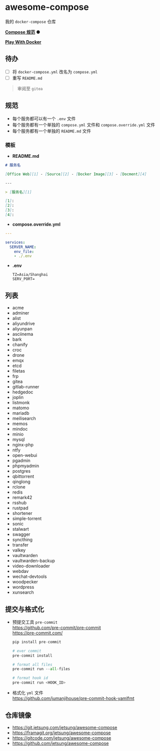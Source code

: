 # awesome-compose

我的 `docker-compose` 仓库

[**Compose 规范**](https://github.com/compose-spec/compose-spec) ● 

[**Play With Docker**](https://labs.play-with-docker.com/?stack=https://raw.githubusercontent.com/jetsung/awesome-compose/refs/heads/main/filetas/compose.yml)

## 待办

- [ ] 将 `docker-compose.yml` 改名为 `compose.yml`
- [ ] 重写 `README.md`

> 审阅至 `gitea`

## 规范

- 每个服务都可以有一个 `.env` 文件
- 每个服务都有一个单独的 `compose.yml` 文件和 `compose.override.yml` 文件
- 每个服务都有一个单独的 `README.md` 文件

### 模板
- **README.md** 
```markdown
# 服务名

[Office Web][1] - [Source][2] - [Docker Image][3] - [Docment][4]

---

> [服务名][1] 

[1]:
[2]:
[3]:
[4]:
```

- **compose.override.yml**
```yaml
---

services:
  SERVER_NAME:
    env_file:
    - ./.env
```

- **.env**
  ```dotenv
  TZ=Asia/Shanghai
  SERV_PORT=
  ```

## 列表

- acme
- adminer
- alist
- aliyundrive
- aliyunpan
- asciinema
- bark
- chanify
- croc
- drone
- emqx
- etcd
- filetas
- frp
- gitea
- gitlab-runner
- hedgedoc
- joplin
- listmonk
- matomo
- mariadb
- meilisearch
- memos
- mindoc
- minio
- mysql
- nginx-php
- ntfy
- open-webui
- pgadmin
- phpmyadmin
- postgres
- qbittorrent
- qinglong
- rclone
- redis
- remark42
- rsshub
- rustpad
- shortener
- simple-torrent
- sonic
- stalwart
- swagger
- syncthing
- transfer
- valkey
- vaultwarden
- vaultwarden-backup
- video-downloader
- webdav
- wechat-devtools
- woodpecker
- wordpress
- xunsearch

## 提交与格式化

- 预提交工具 `pre-commit`  
  https://github.com/pre-commit/pre-commit  
  https://pre-commit.com/

  ```python
  pip install pre-commit

  # ever commit
  pre-commit install

  # format all files
  pre-commit run --all-files

  # format hook id
  pre-commit run <HOOK_ID>
  ```

- 格式化 `yml` 文件  
  https://github.com/jumanjihouse/pre-commit-hook-yamlfmt

## 仓库镜像

- https://git.jetsung.com/jetsung/awesome-compose
- https://framagit.org/jetsung/awesome-compose
- https://gitcode.com/jetsung/awesome-compose
- https://github.com/jetsung/awesome-compose

